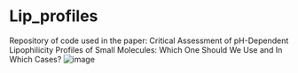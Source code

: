 # Lip_profiles
Repository of code used in the paper: Critical Assessment of pH-Dependent Lipophilicity Profiles of Small Molecules: Which One Should We Use and In Which Cases?
![image](https://github.com/cbio3lab/Lip_profiles/graphical_abstract.png)
